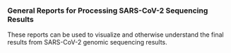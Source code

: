 ### General Reports for Processing SARS-CoV-2 Sequencing Results

These reports can be used to visualize and otherwise understand the final results from SARS-CoV-2 genomic sequencing results.
